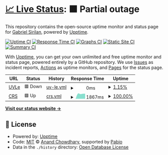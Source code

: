 # [📈 Live Status](https://heygsiri.github.io/upd-uptime): <!--live status--> **🟧 Partial outage**

This repository contains the open-source uptime monitor and status page for [Gabriel Sirilan](https://heygsiri.github.io/upd-uptime), powered by [Upptime](https://github.com/upptime/upptime).

[![Uptime CI](https://github.com/heygsiri/upd-uptime/workflows/Uptime%20CI/badge.svg)](https://github.com/heygsiri/upd-uptime/actions?query=workflow%3A%22Uptime+CI%22)
[![Response Time CI](https://github.com/heygsiri/upd-uptime/workflows/Response%20Time%20CI/badge.svg)](https://github.com/heygsiri/upd-uptime/actions?query=workflow%3A%22Response+Time+CI%22)
[![Graphs CI](https://github.com/heygsiri/upd-uptime/workflows/Graphs%20CI/badge.svg)](https://github.com/heygsiri/upd-uptime/actions?query=workflow%3A%22Graphs+CI%22)
[![Static Site CI](https://github.com/heygsiri/upd-uptime/workflows/Static%20Site%20CI/badge.svg)](https://github.com/heygsiri/upd-uptime/actions?query=workflow%3A%22Static+Site+CI%22)
[![Summary CI](https://github.com/heygsiri/upd-uptime/workflows/Summary%20CI/badge.svg)](https://github.com/heygsiri/upd-uptime/actions?query=workflow%3A%22Summary+CI%22)

With [Upptime](https://upptime.js.org), you can get your own unlimited and free uptime monitor and status page, powered entirely by a GitHub repository. We use [Issues](https://github.com/heygsiri/upd-uptime/issues) as incident reports, [Actions](https://github.com/heygsiri/upd-uptime/actions) as uptime monitors, and [Pages](https://heygsiri.github.io/upd-uptime) for the status page.

<!--start: status pages-->
<!-- This summary is generated by Upptime (https://github.com/upptime/upptime) -->
<!-- Do not edit this manually, your changes will be overwritten -->
<!-- prettier-ignore -->
| URL | Status | History | Response Time | Uptime |
| --- | ------ | ------- | ------------- | ------ |
| <img alt="" src="https://icons.duckduckgo.com/ip3/uvle.upd.edu.ph.ico" height="13"> [UVLe](https://uvle.upd.edu.ph) | 🟥 Down | [uv-le.yml](https://github.com/heygsiri/upd-uptime/commits/HEAD/history/uv-le.yml) | <details><summary><img alt="Response time graph" src="./graphs/uv-le/response-time-week.png" height="20"> 0ms</summary><br><a href="https://heygsiri.github.io/upd-uptime/history/uv-le"><img alt="Response time 0" src="https://img.shields.io/endpoint?url=https%3A%2F%2Fraw.githubusercontent.com%2Fheygsiri%2Fupd-uptime%2FHEAD%2Fapi%2Fuv-le%2Fresponse-time.json"></a><br><a href="https://heygsiri.github.io/upd-uptime/history/uv-le"><img alt="24-hour response time 0" src="https://img.shields.io/endpoint?url=https%3A%2F%2Fraw.githubusercontent.com%2Fheygsiri%2Fupd-uptime%2FHEAD%2Fapi%2Fuv-le%2Fresponse-time-day.json"></a><br><a href="https://heygsiri.github.io/upd-uptime/history/uv-le"><img alt="7-day response time 0" src="https://img.shields.io/endpoint?url=https%3A%2F%2Fraw.githubusercontent.com%2Fheygsiri%2Fupd-uptime%2FHEAD%2Fapi%2Fuv-le%2Fresponse-time-week.json"></a><br><a href="https://heygsiri.github.io/upd-uptime/history/uv-le"><img alt="30-day response time 0" src="https://img.shields.io/endpoint?url=https%3A%2F%2Fraw.githubusercontent.com%2Fheygsiri%2Fupd-uptime%2FHEAD%2Fapi%2Fuv-le%2Fresponse-time-month.json"></a><br><a href="https://heygsiri.github.io/upd-uptime/history/uv-le"><img alt="1-year response time 0" src="https://img.shields.io/endpoint?url=https%3A%2F%2Fraw.githubusercontent.com%2Fheygsiri%2Fupd-uptime%2FHEAD%2Fapi%2Fuv-le%2Fresponse-time-year.json"></a></details> | <details><summary><a href="https://heygsiri.github.io/upd-uptime/history/uv-le">1.15%</a></summary><a href="https://heygsiri.github.io/upd-uptime/history/uv-le"><img alt="All-time uptime 1.15%" src="https://img.shields.io/endpoint?url=https%3A%2F%2Fraw.githubusercontent.com%2Fheygsiri%2Fupd-uptime%2FHEAD%2Fapi%2Fuv-le%2Fuptime.json"></a><br><a href="https://heygsiri.github.io/upd-uptime/history/uv-le"><img alt="24-hour uptime 1.15%" src="https://img.shields.io/endpoint?url=https%3A%2F%2Fraw.githubusercontent.com%2Fheygsiri%2Fupd-uptime%2FHEAD%2Fapi%2Fuv-le%2Fuptime-day.json"></a><br><a href="https://heygsiri.github.io/upd-uptime/history/uv-le"><img alt="7-day uptime 1.15%" src="https://img.shields.io/endpoint?url=https%3A%2F%2Fraw.githubusercontent.com%2Fheygsiri%2Fupd-uptime%2FHEAD%2Fapi%2Fuv-le%2Fuptime-week.json"></a><br><a href="https://heygsiri.github.io/upd-uptime/history/uv-le"><img alt="30-day uptime 1.15%" src="https://img.shields.io/endpoint?url=https%3A%2F%2Fraw.githubusercontent.com%2Fheygsiri%2Fupd-uptime%2FHEAD%2Fapi%2Fuv-le%2Fuptime-month.json"></a><br><a href="https://heygsiri.github.io/upd-uptime/history/uv-le"><img alt="1-year uptime 1.15%" src="https://img.shields.io/endpoint?url=https%3A%2F%2Fraw.githubusercontent.com%2Fheygsiri%2Fupd-uptime%2FHEAD%2Fapi%2Fuv-le%2Fuptime-year.json"></a></details>
| <img alt="" src="https://icons.duckduckgo.com/ip3/crs.upd.edu.ph.ico" height="13"> [CRS](https://crs.upd.edu.ph) | 🟩 Up | [crs.yml](https://github.com/heygsiri/upd-uptime/commits/HEAD/history/crs.yml) | <details><summary><img alt="Response time graph" src="./graphs/crs/response-time-week.png" height="20"> 1867ms</summary><br><a href="https://heygsiri.github.io/upd-uptime/history/crs"><img alt="Response time 1867" src="https://img.shields.io/endpoint?url=https%3A%2F%2Fraw.githubusercontent.com%2Fheygsiri%2Fupd-uptime%2FHEAD%2Fapi%2Fcrs%2Fresponse-time.json"></a><br><a href="https://heygsiri.github.io/upd-uptime/history/crs"><img alt="24-hour response time 1867" src="https://img.shields.io/endpoint?url=https%3A%2F%2Fraw.githubusercontent.com%2Fheygsiri%2Fupd-uptime%2FHEAD%2Fapi%2Fcrs%2Fresponse-time-day.json"></a><br><a href="https://heygsiri.github.io/upd-uptime/history/crs"><img alt="7-day response time 1867" src="https://img.shields.io/endpoint?url=https%3A%2F%2Fraw.githubusercontent.com%2Fheygsiri%2Fupd-uptime%2FHEAD%2Fapi%2Fcrs%2Fresponse-time-week.json"></a><br><a href="https://heygsiri.github.io/upd-uptime/history/crs"><img alt="30-day response time 1867" src="https://img.shields.io/endpoint?url=https%3A%2F%2Fraw.githubusercontent.com%2Fheygsiri%2Fupd-uptime%2FHEAD%2Fapi%2Fcrs%2Fresponse-time-month.json"></a><br><a href="https://heygsiri.github.io/upd-uptime/history/crs"><img alt="1-year response time 1867" src="https://img.shields.io/endpoint?url=https%3A%2F%2Fraw.githubusercontent.com%2Fheygsiri%2Fupd-uptime%2FHEAD%2Fapi%2Fcrs%2Fresponse-time-year.json"></a></details> | <details><summary><a href="https://heygsiri.github.io/upd-uptime/history/crs">100.00%</a></summary><a href="https://heygsiri.github.io/upd-uptime/history/crs"><img alt="All-time uptime 100.00%" src="https://img.shields.io/endpoint?url=https%3A%2F%2Fraw.githubusercontent.com%2Fheygsiri%2Fupd-uptime%2FHEAD%2Fapi%2Fcrs%2Fuptime.json"></a><br><a href="https://heygsiri.github.io/upd-uptime/history/crs"><img alt="24-hour uptime 100.00%" src="https://img.shields.io/endpoint?url=https%3A%2F%2Fraw.githubusercontent.com%2Fheygsiri%2Fupd-uptime%2FHEAD%2Fapi%2Fcrs%2Fuptime-day.json"></a><br><a href="https://heygsiri.github.io/upd-uptime/history/crs"><img alt="7-day uptime 100.00%" src="https://img.shields.io/endpoint?url=https%3A%2F%2Fraw.githubusercontent.com%2Fheygsiri%2Fupd-uptime%2FHEAD%2Fapi%2Fcrs%2Fuptime-week.json"></a><br><a href="https://heygsiri.github.io/upd-uptime/history/crs"><img alt="30-day uptime 100.00%" src="https://img.shields.io/endpoint?url=https%3A%2F%2Fraw.githubusercontent.com%2Fheygsiri%2Fupd-uptime%2FHEAD%2Fapi%2Fcrs%2Fuptime-month.json"></a><br><a href="https://heygsiri.github.io/upd-uptime/history/crs"><img alt="1-year uptime 100.00%" src="https://img.shields.io/endpoint?url=https%3A%2F%2Fraw.githubusercontent.com%2Fheygsiri%2Fupd-uptime%2FHEAD%2Fapi%2Fcrs%2Fuptime-year.json"></a></details>

<!--end: status pages-->

[**Visit our status website →**](https://heygsiri.github.io/upd-uptime)

## 📄 License

- Powered by: [Upptime](https://github.com/upptime/upptime)
- Code: [MIT](./LICENSE) © [Anand Chowdhary](https://anandchowdhary.com), supported by [Pabio](https://pabio.com)
- Data in the `./history` directory: [Open Database License](https://opendatacommons.org/licenses/odbl/1-0/)
